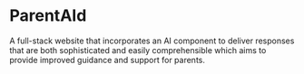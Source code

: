 # ParentAId
A full-stack website that incorporates an AI component to deliver responses that are both sophisticated and easily comprehensible which aims to provide improved guidance and support for parents.
